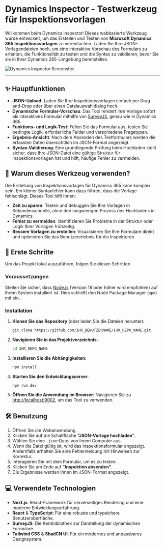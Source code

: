 # Dynamics Inspector - Testwerkzeug für Inspektionsvorlagen

Willkommen beim Dynamics Inspector! Dieses webbasierte Werkzeug wurde entwickelt, um das Erstellen und Testen von **Microsoft Dynamics 365 Inspektionsvorlagen** zu vereinfachen. Laden Sie Ihre JSON-Vorlagendateien hoch, um eine interaktive Vorschau des Formulars zu erhalten, die Funktionalität zu testen und die Syntax zu validieren, bevor Sie sie in Ihrer Dynamics 365-Umgebung bereitstellen.

![Dynamics Inspector Screenshot](https://placehold.co/800x450.png?text=App+Screenshot)

---

## ✨ Hauptfunktionen

- **JSON-Upload**: Laden Sie Ihre Inspektionsvorlagen einfach per Drag-and-Drop oder über einen Dateiauswahldialog hoch.
- **Dynamische Formular-Vorschau**: Das Tool rendert Ihre Vorlage sofort als interaktives Formular mithilfe von [SurveyJS](https://surveyjs.io/), genau wie in Dynamics 365.
- **Funktions- und Logik-Test**: Füllen Sie das Formular aus, testen Sie bedingte Logik, erforderliche Felder und verschiedene Fragetypen.
- **Ergebnis-Ansicht**: Nach dem Absenden des Testformulars werden die erfassten Daten übersichtlich im JSON-Format angezeigt.
- **Syntax-Validierung**: Eine grundlegende Prüfung beim Hochladen stellt sicher, dass Ihre JSON-Datei eine gültige Struktur für Inspektionsvorlagen hat und hilft, häufige Fehler zu vermeiden.

## 🤔 Warum dieses Werkzeug verwenden?

Die Erstellung von Inspektionsvorlagen für Dynamics 365 kann komplex sein. Ein kleiner Syntaxfehler kann dazu führen, dass die Vorlage fehlschlägt. Dieses Tool hilft Ihnen:

- **Zeit zu sparen**: Testen und debuggen Sie Ihre Vorlagen in Sekundenschnelle, ohne den langwierigen Prozess des Hochladens in Dynamics.
- **Fehler zu vermeiden**: Identifizieren Sie Probleme in der Struktur oder Logik Ihrer Vorlagen frühzeitig.
- **Bessere Vorlagen zu erstellen**: Visualisieren Sie Ihre Formulare direkt und optimieren Sie das Benutzererlebnis für die Inspektoren.

## 🚀 Erste Schritte

Um das Projekt lokal auszuführen, folgen Sie diesen Schritten.

### Voraussetzungen

Stellen Sie sicher, dass [Node.js](https://nodejs.org/) (Version 18 oder höher wird empfohlen) auf Ihrem System installiert ist. Dies schließt den Node Package Manager (`npm`) mit ein.

### Installation

1.  **Klonen Sie das Repository** (oder laden Sie die Dateien herunter):
    ```bash
    git clone https://github.com/IHR_BENUTZERNAME/IHR_REPO_NAME.git
    ```

2.  **Navigieren Sie in das Projektverzeichnis**:
    ```bash
    cd IHR_REPO_NAME
    ```

3.  **Installieren Sie die Abhängigkeiten**:
    ```bash
    npm install
    ```

4.  **Starten Sie den Entwicklungsserver**:
    ```bash
    npm run dev
    ```

5.  **Öffnen Sie die Anwendung im Browser**:
    Navigieren Sie zu [http://localhost:9002](http://localhost:9002), um das Tool zu verwenden.

## 🛠️ Benutzung

1.  Öffnen Sie die Webanwendung.
2.  Klicken Sie auf die Schaltfläche **"JSON-Vorlage hochladen"**.
3.  Wählen Sie eine `.json`-Datei von Ihrem Computer aus.
4.  Wenn die Datei gültig ist, wird das Inspektionsformular angezeigt. Andernfalls erhalten Sie eine Fehlermeldung mit Hinweisen zur Korrektur.
5.  Interagieren Sie mit dem Formular, um es zu testen.
6.  Klicken Sie am Ende auf **"Inspektion absenden"**.
7.  Die Ergebnisse werden Ihnen im JSON-Format angezeigt.

## 💻 Verwendete Technologien

- **Next.js**: React-Framework für serverseitiges Rendering und eine moderne Entwicklungserfahrung.
- **React** & **TypeScript**: Für eine robuste und typsichere Benutzeroberfläche.
- **SurveyJS**: Die Kernbibliothek zur Darstellung der dynamischen Formulare.
- **Tailwind CSS** & **ShadCN UI**: Für ein modernes und anpassbares Designsystem.
